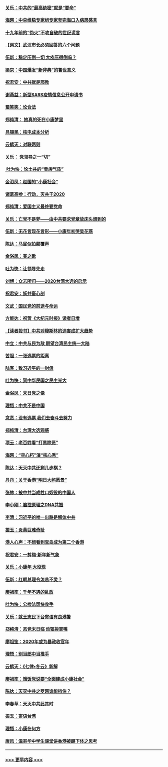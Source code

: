 #### [关乐：中共的“最高绝密”就是“要命”](../pages/nsc993/n11816946.md?t=01251411) 
#### [海网：中央维稳专家组专家夸完海口入病房感言](../pages/nsc993/n11815138.md?t=01251411) 
#### [十九年前的“伪火”不攻自破的世纪谎言](../pages/nsc993/n11813238.md?t=01251411) 
#### [【网文】武汉市长必须回答的六个问题](../pages/nsc993/n11813848.md?t=01251411) 
#### [伍新：稳定压倒一切 大疫压得倒吗？](../pages/nsc993/n11812634.md?t=01251411) 
#### [梁京：中国爆发“新非典”的警世意义](../pages/nsc993/n11812554.md?t=01251411) 
#### [祝君安：中共就是邪教](../pages/nsc993/n11812431.md?t=01251411) 
#### [谢燕益：新型SARS疫情信息公开申请书](../pages/nsc993/n11808840.md?t=01251411) 
#### [蜀笑笑：论合法](../pages/nsc993/n11808064.md?t=01251411) 
#### [郑纯清： 她真的死在小康梦里](../pages/nsc993/n11806623.md?t=01251411) 
#### [吕锡民：核电成本分析](../pages/nsc993/n11806284.md?t=01251411) 
#### [云鹤天：对联两则](../pages/nsc993/n11805957.md?t=01251411) 
#### [关乐： 党领导之一“切”](../pages/nsc993/n11804505.md?t=01251411) 
#### [ 吐为快：论土共的“贵族气质”](../pages/nsc993/n11804490.md?t=01251411) 
#### [金浴凤：赵国的“小康社会”](../pages/nsc993/n11804452.md?t=01251411) 
#### [诸葛高参：行动，灭共于2020](../pages/nsc993/n11804120.md?t=01251411) 
#### [郑纯清：爱国主义最终要党命](../pages/nsc993/n11802197.md?t=01251411) 
#### [关乐：亡党不是梦——由中共要求党章放床头想到的](../pages/nsc993/n11802156.md?t=01251411) 
#### [伍新：无花言现花言形——小康年初哭吴花燕](../pages/nsc993/n11800044.md?t=01251411) 
#### [陈达：马屁似拍颠覆声](../pages/nsc993/n11800010.md?t=01251411) 
#### [金浴凤：春之歌](../pages/nsc993/n11797687.md?t=01251411) 
#### [吐为快：让领导先走](../pages/nsc993/n11797512.md?t=01251411) 
#### [刘博：众志所归——2020台湾大选的启示](../pages/nsc993/n11796878.md?t=01251411) 
#### [祝君安：妖共畜心剖](../pages/nsc993/n11794273.md?t=01251411) 
#### [文武：国民党的前途与命运](../pages/nsc993/n11794198.md?t=01251411) 
#### [方能达：祝贺《大纪元时报》读者日增](../pages/nsc993/n11793807.md?t=01251411) 
#### [【读者投书】中共对穆斯林的迫害成扩大趋势](../pages/nsc993/n11791371.md?t=01251411) 
#### [中立：中共与民为敌 期望台湾民主统一大陆](../pages/nsc993/n11790392.md?t=01251411) 
#### [苦胆：一张选票的距离](../pages/nsc993/n11788914.md?t=01251411) 
#### [陆客：致习近平的一封信](../pages/nsc993/n11788867.md?t=01251411) 
#### [吐为快：贺中华民国之民主光大](../pages/nsc993/n11788618.md?t=01251411) 
#### [金浴凤：末日党之像](../pages/nsc993/n11787475.md?t=01251411) 
#### [理悟：中共不是中国](../pages/nsc993/n11787463.md?t=01251411) 
#### [念贲：没有选票  我们去奋斗去努力](../pages/nsc993/n11787398.md?t=01251411) 
#### [郑纯清：台湾大选观感](../pages/nsc993/n11786210.md?t=01251411) 
#### [项云：老百姓看“打黑除恶”](../pages/nsc993/n11785398.md?t=01251411) 
#### [海网：“空心朽”演“核心秀”](../pages/nsc993/n11783874.md?t=01251411) 
#### [陈达：天灭中共还剩几步棋？](../pages/nsc993/n11783719.md?t=01251411) 
#### [丹丹：关于香港“明日大屿愿景”](../pages/nsc993/n11783273.md?t=01251411) 
#### [张林：被中共当成牲口奴役的中国人](../pages/nsc993/n11782397.md?t=01251411) 
#### [李小刚：脑控原理之DNA共振](../pages/nsc993/n11780962.md?t=01251411) 
#### [李清：习近平的唯一出路是解体中共](../pages/nsc993/n11780866.md?t=01251411) 
#### [振玉：炎黄巨难奇耻](../pages/nsc993/n11779632.md?t=01251411) 
#### [港人心声：不想看到宝岛成为第二个香港](../pages/nsc993/n11778817.md?t=01251411) 
#### [祝君安：一剪梅‧新年新气象](../pages/nsc993/n11776340.md?t=01251411) 
#### [关乐：小康年 大役现](../pages/nsc993/n11774213.md?t=01251411) 
#### [伍新：红朝总理令怎总不灵？](../pages/nsc993/n11770813.md?t=01251411) 
#### [廖祖笙：千年不遇的乱政](../pages/nsc993/n11770373.md?t=01251411) 
#### [吐为快：公检法司快收手](../pages/nsc993/n11770359.md?t=01251411) 
#### [关乐：就王志民下台寄语有良港警](../pages/nsc993/n11769903.md?t=01251411) 
#### [郑纯清：恶党末日临 动辄挨掌嘴](../pages/nsc993/n11769356.md?t=01251411) 
#### [廖祖笙：2020年或为暴政收官年](../pages/nsc993/n11768216.md?t=01251411) 
#### [理悟：别当郎中当推手](../pages/nsc993/n11768243.md?t=01251411) 
#### [云鹤天：《七律▪冬云》新解](../pages/nsc993/n11768204.md?t=01251411) 
#### [廖祖笙：饿饭党说要“全面建成小康社会”](../pages/nsc993/n11767482.md?t=01251411) 
#### [陈达：天灭中共之罗网谁能挡住？](../pages/nsc993/n11767465.md?t=01251411) 
#### [李春草：天灭中共此其时](../pages/nsc993/n11767452.md?t=01251411) 
#### [振玉：寄语台湾](../pages/nsc993/n11767432.md?t=01251411) 
#### [理悟：小康在何方](../pages/nsc993/n11767394.md?t=01251411) 
#### [唐风：温哥华中学生课堂讲香港被踢下体之思考](../pages/nsc993/n11766848.md?t=01251411) 

----
#### [ >>> 更早内容 <<< ](../indexes/nsc993-earlier.md)

